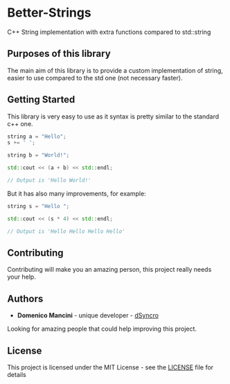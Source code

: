 # Better-Strings
C++ String implementation with extra functions compared to std::string

## Purposes of this library

The main aim of this library is to provide a custom implementation of string, easier to use compared to the std one (not necessary faster).

## Getting Started

This library is very easy to use as it syntax is pretty similar to the standard c++ one.

```cpp
string a = "Hello";
s += ' ';

string b = "World!";

std::cout << (a + b) << std::endl;

// Output is 'Hello World!'
```

But it has also many improvements, for example:

```cpp
string s = "Hello ";

std::cout << (s * 4) << std::endl;

// Output is 'Hello Hello Hello Hello'
```

## Contributing

Contributing will make you an amazing person, this project really needs your help.

## Authors

* **Domenico Mancini** - unique developer - [dSyncro](https://github.com/dSyncro)

Looking for amazing people that could help improving this project.

## License

This project is licensed under the MIT License - see the [LICENSE](LICENSE) file for details
